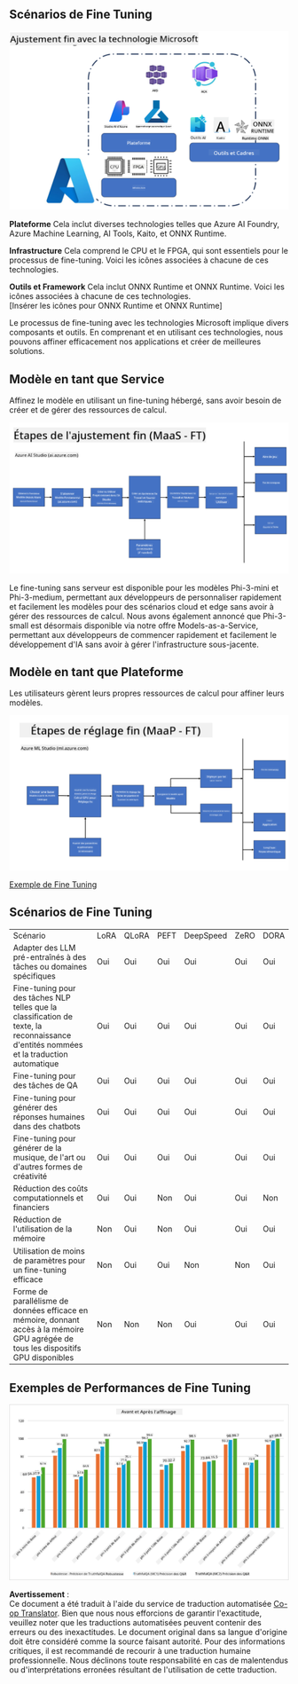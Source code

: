 <!--
CO_OP_TRANSLATOR_METADATA:
{
  "original_hash": "cb5648935f63edc17e95ce38f23adc32",
  "translation_date": "2025-03-27T15:12:00+00:00",
  "source_file": "md\\03.FineTuning\\FineTuning_Scenarios.md",
  "language_code": "fr"
}
-->
## Scénarios de Fine Tuning

![FineTuning avec les services Microsoft](../../../../translated_images/FinetuningwithMS.25759a0154a97ad90e43a6cace37d6bea87f0ac0236ada3ad5d4a1fbacc3bdf7.fr.png)

**Plateforme** Cela inclut diverses technologies telles que Azure AI Foundry, Azure Machine Learning, AI Tools, Kaito, et ONNX Runtime.

**Infrastructure** Cela comprend le CPU et le FPGA, qui sont essentiels pour le processus de fine-tuning. Voici les icônes associées à chacune de ces technologies.

**Outils et Framework** Cela inclut ONNX Runtime et ONNX Runtime. Voici les icônes associées à chacune de ces technologies.  
[Insérer les icônes pour ONNX Runtime et ONNX Runtime]

Le processus de fine-tuning avec les technologies Microsoft implique divers composants et outils. En comprenant et en utilisant ces technologies, nous pouvons affiner efficacement nos applications et créer de meilleures solutions.

## Modèle en tant que Service

Affinez le modèle en utilisant un fine-tuning hébergé, sans avoir besoin de créer et de gérer des ressources de calcul.

![MaaS Fine Tuning](../../../../translated_images/MaaSfinetune.6184d80a336ea9d7bb67a581e9e5d0b021cafdffff7ba257c2012e2123e0d77e.fr.png)

Le fine-tuning sans serveur est disponible pour les modèles Phi-3-mini et Phi-3-medium, permettant aux développeurs de personnaliser rapidement et facilement les modèles pour des scénarios cloud et edge sans avoir à gérer des ressources de calcul. Nous avons également annoncé que Phi-3-small est désormais disponible via notre offre Models-as-a-Service, permettant aux développeurs de commencer rapidement et facilement le développement d'IA sans avoir à gérer l'infrastructure sous-jacente.

## Modèle en tant que Plateforme

Les utilisateurs gèrent leurs propres ressources de calcul pour affiner leurs modèles.

![Maap Fine Tuning](../../../../translated_images/MaaPFinetune.cf8b08ef05bf57f362da90834be87562502f4370de4a7325a9fb03b8c008e5e7.fr.png)

[Exemple de Fine Tuning](https://github.com/Azure/azureml-examples/blob/main/sdk/python/foundation-models/system/finetune/chat-completion/chat-completion.ipynb)

## Scénarios de Fine Tuning

| | | | | | | |
|-|-|-|-|-|-|-|
|Scénario|LoRA|QLoRA|PEFT|DeepSpeed|ZeRO|DORA|
|Adapter des LLM pré-entraînés à des tâches ou domaines spécifiques|Oui|Oui|Oui|Oui|Oui|Oui|
|Fine-tuning pour des tâches NLP telles que la classification de texte, la reconnaissance d'entités nommées et la traduction automatique|Oui|Oui|Oui|Oui|Oui|Oui|
|Fine-tuning pour des tâches de QA|Oui|Oui|Oui|Oui|Oui|Oui|
|Fine-tuning pour générer des réponses humaines dans des chatbots|Oui|Oui|Oui|Oui|Oui|Oui|
|Fine-tuning pour générer de la musique, de l'art ou d'autres formes de créativité|Oui|Oui|Oui|Oui|Oui|Oui|
|Réduction des coûts computationnels et financiers|Oui|Oui|Non|Oui|Oui|Non|
|Réduction de l'utilisation de la mémoire|Non|Oui|Non|Oui|Oui|Oui|
|Utilisation de moins de paramètres pour un fine-tuning efficace|Non|Oui|Oui|Non|Non|Oui|
|Forme de parallélisme de données efficace en mémoire, donnant accès à la mémoire GPU agrégée de tous les dispositifs GPU disponibles|Non|Non|Non|Oui|Oui|Oui|

## Exemples de Performances de Fine Tuning

![Performances de Fine Tuning](../../../../translated_images/Finetuningexamples.9dbf84557eef43e011eb7cadf51f51686f9245f7953e2712a27095ab7d18a6d1.fr.png)

**Avertissement** :  
Ce document a été traduit à l'aide du service de traduction automatisée [Co-op Translator](https://github.com/Azure/co-op-translator). Bien que nous nous efforcions de garantir l'exactitude, veuillez noter que les traductions automatisées peuvent contenir des erreurs ou des inexactitudes. Le document original dans sa langue d'origine doit être considéré comme la source faisant autorité. Pour des informations critiques, il est recommandé de recourir à une traduction humaine professionnelle. Nous déclinons toute responsabilité en cas de malentendus ou d'interprétations erronées résultant de l'utilisation de cette traduction.